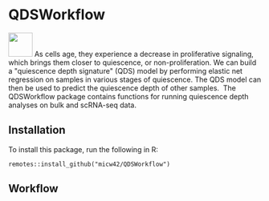 # QDSWorkflow
<img src="https://github.com/micw42/QDSWorkflow/QDSWorkflow_chart.png?raw=true" width="48">
As cells age, they experience a decrease in proliferative signaling, 
which brings them closer to quiescence, or non-proliferation. 
We can build a "quiescence depth signature" (QDS) model by performing 
elastic net regression on samples in various stages of quiescence. 
The QDS model can then be used to predict the quiescence depth of other samples.  
The QDSWorkflow package contains functions for running quiescence depth analyses on bulk and scRNA-seq data. 

## Installation
To install this package, run the following in R:

```
remotes::install_github("micw42/QDSWorkflow")
```

## Workflow
